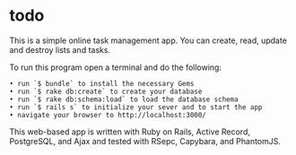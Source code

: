 todo
======
This is a simple online task management app.  You can create, read, update and destroy lists and tasks.

To run this program open a terminal and do the following:
    
    • run `$ bundle` to install the necessary Gems
    • run `$ rake db:create` to create your database
    • run `$ rake db:schema:load` to load the database schema
    • run `$ rails s` to initialize your sever and to start the app
    • navigate your browser to http://localhost:3000/

This web-based app is written with Ruby on Rails, Active Record, PostgreSQL, and Ajax and tested with RSepc, Capybara, and PhantomJS.
